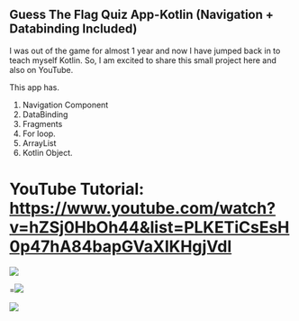 ## Guess The Flag Quiz App-Kotlin (Navigation + Databinding Included)

I was out of the game for almost 1 year and now I have jumped back in to teach myself Kotlin. So, I am excited to share this small project here and also on YouTube. 

This app has. 

1. Navigation Component
2. DataBinding
3. Fragments
4. For loop. 
5. ArrayList
6. Kotlin Object. 

# YouTube Tutorial: https://www.youtube.com/watch?v=hZSj0HbOh44&list=PLKETiCsEsH0p47hA84bapGVaXIKHgjVdl

![](1.jpg)

=![](2.jpg)

![](3.jpg)
